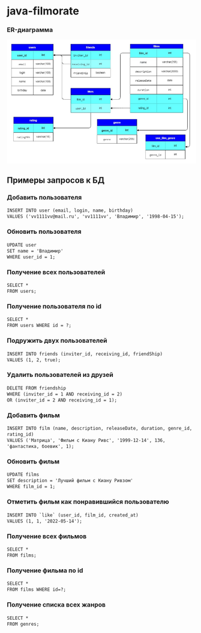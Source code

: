 # java-filmorate
### ER-диаграмма
![Схема](java-filmorate.jpg)

## Примеры запросов к БД
### Добавить пользователя
```
INSERT INTO user (email, login, name, birthday)
VALUES ('vv1111vv@mail.ru', 'vv1111vv', 'Владимир', '1998-04-15');
```

### Обновить пользователя
```
UPDATE user
SET name = 'Владимир'
WHERE user_id = 1; 
```
### Получение всех пользователей
```
SELECT * 
FROM users;
```
### Получение пользователя по id
```
SELECT * 
FROM users WHERE id = ?;
```
### Подружить двух пользователей
```
INSERT INTO friends (inviter_id, receiving_id, friendShip) 
VALUES (1, 2, true);
```
### Удалить пользователей из друзей
```
DELETE FROM friendship
WHERE (inviter_id = 1 AND receiving_id = 2)
OR (inviter_id = 2 AND receiving_id = 1);
```
### Добавить фильм
```
INSERT INTO film (name, description, releaseDate, duration, genre_id, rating_id) 
VALUES ('Матрица', 'Фильм с Киану Ривс', '1999-12-14', 136, 'фантастика, боевик', 1);
```
### Обновить фильм
```
UPDATE films
SET description = 'Лучший фильм с Киану Ривзом'
WHERE film_id = 1; 
```
### Отметить фильм как понравившийся пользователю
```
INSERT INTO `like` (user_id, film_id, created_at) 
VALUES (1, 1, '2022-05-14');
```
### Получение всех фильмов
```
SELECT * 
FROM films;
```
### Получение фильма по id
```
SELECT * 
FROM films WHERE id=?;
```
### Получение списка всех жанров
```
SELECT * 
FROM genres;
```
